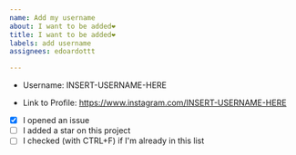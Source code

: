 ```yaml
---
name: Add my username
about: I want to be added❤️
title: I want to be added❤️
labels: add username
assignees: edoardottt

---
```


- Username: INSERT-USERNAME-HERE
  
- Link to Profile: https://www.instagram.com/INSERT-USERNAME-HERE

- [x] I opened an issue
- [ ] I added a star on this project
- [ ] I checked (with CTRL+F) if I'm already in this list
